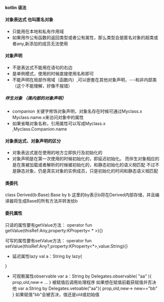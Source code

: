 #### kotlin 语法



#### 对象表达式  也叫匿名对象
- 只能用在本地和私有作用域
- 如果用作公有函数的返回类型或者公有属性，那么类型会是匿名对象的超类或者any,新添加的成员无法使用

#### 对象声明

- 不是表达式不能用在语句的右边
- 是单例模式，使用的时候直接使用名称即可
- 不能声明在局部作用域（函数内）,可以嵌套在其他对象声明，---和非内部类（这个不能理解，好像不报错）

 ##### 伴生对象 （类内部的对象声明）
 - companion 关键字修饰对象声明，对象名存在时候可通过Myclass.x Myclass.name.x来访问对象中的属性
 - 如果省略对象名称，引用属性可以写成Myclass.x ,Myclass.Companion.name

 #### 对象表达式、对象声明的区分
- 对象表达式是在使用的地方立即执行及初始化的
- 对象声明是在第一次使用的时候初始化的，即延迟初始化。 而伴生对象相应的是在类被加载或者解析的时候被初始化的，和静态初始化的语义相匹配
  不过不是静态对象，仍是真实对象的实例成员，只是初始化的时间和静态语义相匹配

#### 类委托
class Derived(b:Base):Base by b
这里的by表示b将在Derived内部存储，并且编译器将生成Base的所有方法并转发给b

#### 委托属性
只读的属性要有getValue方法：
operator fun getValue(thisRef:Any,property:KProperty< * >){}

可写的属性要有setValue方法：
operator fun setValue(thisRef:Any?,property:KProperty<*>,value:String){}

  - 延迟属性lazy
  val a：String by lazy{

  }

  - 可观察属性observable
  var a：String by Delegates.observable( "aa" ){
    prop,old,new->
    ...
  }
  被赋值后调用处理程序
  如果想在赋值前截获赋值并否决他
  var a:String by Delegates.vetoable("aa"){
    prop,old,new->
    new=="bb"
  }
  如果赋值"bb"会被否决，值还是old或初始值
